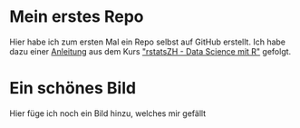 # Mein erstes Repo

Hier habe ich zum ersten Mal ein Repo selbst auf GitHub erstellt. Ich habe dazu einer [Anleitung](https://rstatszh.github.io/website/ha-05-erstes-projekt.html) aus dem Kurs ["rstatsZH - Data Science mit R"](https://rstatszh.github.io/website/posts/2021-02-017-ueberblick/) gefolgt.

# Ein schönes Bild

Hier füge ich noch ein Bild hinzu, welches mir gefällt